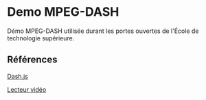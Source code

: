 # Demo MPEG-DASH

Démo MPEG-DASH utilisée durant les portes ouvertes de l'École de technologie supérieure.

## Références

[Dash.js](https://github.com/Dash-Industry-Forum/dash.js/)

[Lecteur vidéo](http://reference.dashif.org/dash.js/latest/samples/getting-started/controlbar.html)
